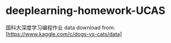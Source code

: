 # deeplearning-homework-UCAS
国科大深度学习编程作业
data download from:[https://www.kaggle.com/c/dogs-vs-cats/data]
